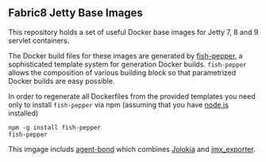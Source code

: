 ## Fabric8 Jetty Base Images

This repository holds a set of useful Docker base images for Jetty 7, 8 and 9  servlet containers.

The Docker build files for these images are generated by [fish-pepper](https://github.com/rhuss/fish-pepper), a sophisticated template system for generation Docker builds. `fish-pepper` allows the composition of various building block so that parametrized Docker builds are easy possible.

In order to regenerate all Dockerfiles from the provided templates you need only to install `fish-pepper` via npm (assuming that you have [node.js](https://nodejs.org/) installed)

```
npm -g install fish-pepper
fish-pepper
```

This imgage includs [agent-bond](https://github.com/fabric8io/agent-bond) which combines [Jolokia](http://www.jolokia.org) and [jmx_exporter](https://github.com/prometheus/jmx_exporter).
